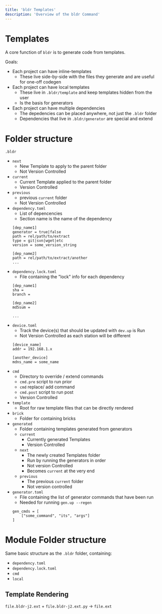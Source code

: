 ```yaml
---
title: 'bldr Templates'
description: 'Overview of the bldr Command'
---
```


# Templates

A core function of `bldr` is to generate code from templates.  

Goals:
* Each project can have inline-templates
    * These live side-by-side with the files they generate and are useful for one-off codegen
* Each project can have local templates
    * These live in `.bldr/template` and keep templates hidden from the user
    * Is the basis for generators
* Each project can have multiple dependencies
    * The depedencies can be placed anywhere, not just the `.bldr` folder
    * Dependencies that live in `.bldr/generator` are special and extend 

# Folder structure


`.bldr`
- `next` 
    - New Template to apply to the parent folder
    - Not Version Controlled
- `current` 
    - Current Template applied to the parent folder
    - Version Controlled
- `previous`
    - previous `current` folder
    - Not Version Controlled
- `dependency.toml`
    - List of depencencies
    - Section name is the name of the dependency
    ```
    [dep_name1]
    generator = true|false
    path = rel/path/to/extract
    type = git|svn|wget|etc
    version = some_version_string

    [dep_name2]
    path = rel/path/to/extract/another
    ...
    ```
- `dependency.lock.toml`
    - File containing the "lock" info for each dependency
    ```
    [dep_name1]
    sha = 
    branch = 

    [dep_name2]
    md5sum = 

    ...
    ```
- `device.toml`
    - Track the device(s) that should be updated with `dev.up` is Run
    - Not Version Controlled as each station will be different
    ```
    [device_name]
    addr = 192.168.1.x

    [another_device]
    mdns_name = some_name
    ```
- `cmd`
    - Directory to override / extend commands
    - `cmd.pre` script to run prior
    - `cmd` replace/ add command
    - `cmd.post` script to run post
    - Version Controlled
- `template`
    - Root for raw template files that can be directly rendered
- `brick`
    - Folder for containing bricks
- `generated`
    - Folder containing templates generated from generators
    - `current`
        - Currently generated Templates
        - Version Controlled
    - `next`
        - The newly created Templates folder
        - Run by running the generators in order
        - Not version Controlled
        - Becomes `current` at the very end
    - `previous`
        - The previous `current` folder
        - Not version controlled
- `generator.toml`
    - File containing the list of generator commands that have been run
    - Needed for running `gen.up --regen`
    ```
    gen_cmds = [
        ["some_command", "its", "args"]
    ]
    ```

# Module Folder structure

Same basic structure as the `.bldr` folder, containing:

- `dependency.toml`
- `dependency.lock.toml`
- `cmd`
- `local`

## Template Rendering

`file.bldr-j2.ext` + `file.bldr-j2.ext.py` -> `file.ext`
